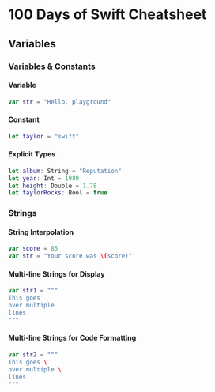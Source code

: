 # 100 Days of Swift Cheatsheet

## Variables

### Variables & Constants

#### Variable

```swift
var str = "Hello, playground"
```
#### Constant

```swift
let taylor = "swift"
```

#### Explicit Types

```swift
let album: String = "Reputation"
let year: Int = 1989
let height: Double = 1.78
let taylorRocks: Bool = true
```

### Strings

#### String Interpolation

```swift
var score = 85
var str = "Your score was \(score)"
```

#### Multi-line Strings for Display

```swift
var str1 = """
This goes
over multiple
lines
"""
```

#### Multi-line Strings for Code Formatting

```swift
var str2 = """
This goes \
over multiple \
lines
"""
```
